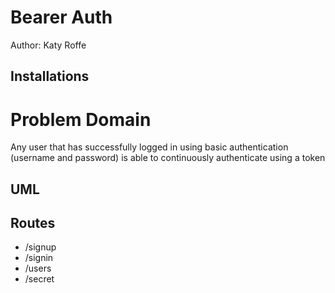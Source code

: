 # Bearer Auth
Author: Katy Roffe

## Installations

# Problem Domain

Any user that has successfully logged in using basic authentication (username and password) is able to continuously authenticate using a token

## UML

## Routes

* /signup
* /signin
* /users
* /secret